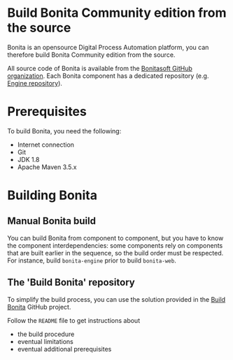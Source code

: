 # Build Bonita Community edition from the source

Bonita is an opensource Digital Process Automation platform, you can therefore build Bonita Community edition from the source.

All source code of Bonita is available from the [Bonitasoft GitHub organization](https://github.com/bonitasoft). Each Bonita component has
a dedicated repository (e.g. [Engine repository](https://github.com/bonitasoft/bonita-engine)).


# Prerequisites

To build Bonita, you need the following:

* Internet connection
* Git
* JDK 1.8
* Apache Maven 3.5.x


# Building Bonita

## Manual Bonita build

You can build Bonita from component to component, but you have to know the component interdependencies: some components rely on components
that are built earlier in the sequence, so the build order must be respected. For instance, build `bonita-engine` prior to build
`bonita-web`.

## The 'Build Bonita' repository

To simplify the build process, you can use the solution provided in the [Build Bonita](https://github.com/Bonitasoft-Community/Build-Bonita) GitHub project.

Follow the `README` file to get instructions about
* the build procedure
* eventual limitations
* eventual additional prerequisites
